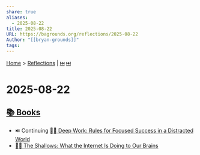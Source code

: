 ```yaml
---
share: true
aliases:
  - 2025-08-22
title: 2025-08-22
URL: https://bagrounds.org/reflections/2025-08-22
Author: "[[bryan-grounds]]"
tags:
---
```

[Home](../index.md) > [Reflections](./index.md) | [⏮️](./2025-08-21.md) [⏭️](./2025-08-23.md)  
# 2025-08-22  
## [📚 Books](../books/index.md)  
- ⏯️ Continuing [🤿💼 Deep Work: Rules for Focused Success in a Distracted World](../books/deep-work.md)  
- [📱🧠 The Shallows: What the Internet Is Doing to Our Brains](../books/the-shallows-what-the-internet-is-doing-to-our-brains.md)